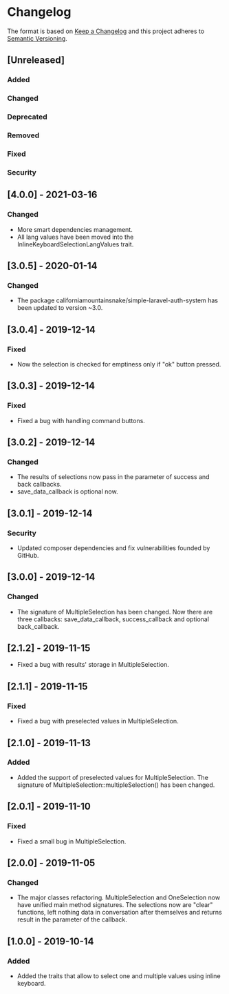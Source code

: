 # Changelog
The format is based on [Keep a Changelog](http://keepachangelog.com/en/1.0.0/)
and this project adheres to [Semantic Versioning](http://semver.org/spec/v2.0.0.html).

## [Unreleased]
### Added
### Changed
### Deprecated
### Removed
### Fixed
### Security


## [4.0.0] - 2021-03-16
### Changed
- More smart dependencies management.
- All lang values have been moved into the InlineKeyboardSelectionLangValues trait.

## [3.0.5] - 2020-01-14
### Changed
- The package californiamountainsnake/simple-laravel-auth-system has been updated to version ~3.0.

## [3.0.4] - 2019-12-14
### Fixed
- Now the selection is checked for emptiness only if "ok" button pressed.

## [3.0.3] - 2019-12-14
### Fixed
- Fixed a bug with handling command buttons.

## [3.0.2] - 2019-12-14
### Changed
- The results of selections now pass in the parameter of success and back callbacks.
- save_data_callback is optional now.

## [3.0.1] - 2019-12-14
### Security
- Updated composer dependencies and fix vulnerabilities founded by GitHub.

## [3.0.0] - 2019-12-14
### Changed
- The signature of MultipleSelection has been changed. Now there are three callbacks: save_data_callback, success_callback and optional back_callback.

## [2.1.2] - 2019-11-15
- Fixed a bug with results' storage in MultipleSelection.

## [2.1.1] - 2019-11-15
### Fixed
- Fixed a bug with preselected values in MultipleSelection.

## [2.1.0] - 2019-11-13
### Added
- Added the support of preselected values for MultipleSelection. The signature of MultipleSelection::multipleSelection() has been changed.

## [2.0.1] - 2019-11-10
### Fixed
- Fixed a small bug in MultipleSelection.

## [2.0.0] - 2019-11-05
### Changed
- The major classes refactoring. MultipleSelection and OneSelection now have unified main method signatures. The selections now are "clear" functions, left nothing data in conversation after themselves and returns result in the parameter of the callback.

## [1.0.0] - 2019-10-14
### Added
- Added the traits that allow to select one and multiple values using inline keyboard.
